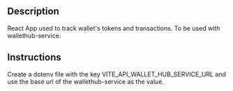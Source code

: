 ## Description

React App used to track wallet's tokens and transactions. To be used with wallethub-service.

## Instructions

Create a dotenv file with the key VITE_API_WALLET_HUB_SERVICE_URL and use the base url of the wallethub-service as the value.
